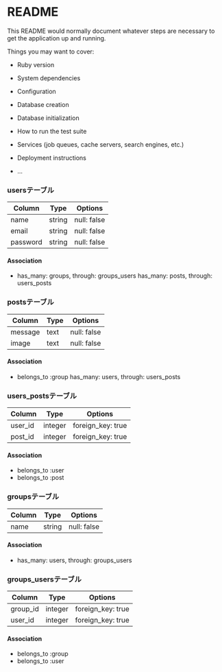 # README

This README would normally document whatever steps are necessary to get the
application up and running.

Things you may want to cover:

* Ruby version

* System dependencies

* Configuration

* Database creation

* Database initialization

* How to run the test suite

* Services (job queues, cache servers, search engines, etc.)

* Deployment instructions

* ...
### usersテーブル

|Column|Type|Options|
|------|----|-------|
|name|string|null: false|
|email|string|null: false|
|password|string|null: false|

#### Association
- has_many: groups, through: groups_users
has_many: posts, through: users_posts

### postsテーブル

|Column|Type|Options|
|------|----|-------|
|message|text|null: false|
|image|text|null: false|


#### Association
- belongs_to :group
has_many: users, through: users_posts


### users_postsテーブル
|Column|Type|Options|
|------|----|-------|
|user_id|integer|foreign_key: true|
|post_id|integer|foreign_key: true|

#### Association
- belongs_to :user
- belongs_to :post

### groupsテーブル

|Column|Type|Options|
|------|----|-------|
|name|string|null: false|

#### Association
- has_many: users, through: groups_users

### groups_usersテーブル

|Column|Type|Options|
|------|----|-------|
|group_id|integer|foreign_key: true|
|user_id|integer|foreign_key: true|

#### Association
- belongs_to :group
- belongs_to :user
